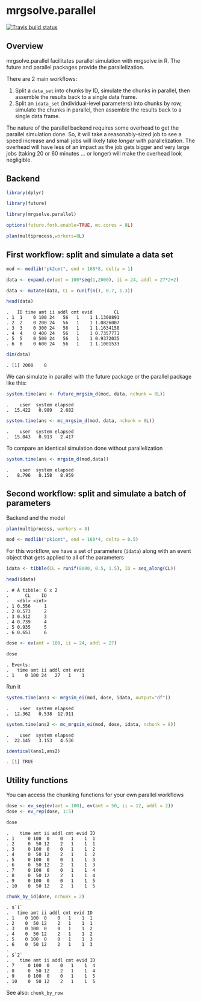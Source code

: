 
# mrgsolve.parallel

<!-- badges: start -->

[![Travis build
status](https://travis-ci.org/mrgsolve/mrgsolve.parallel.svg?branch=master)](https://travis-ci.org/mrgsolve/mrgsolve.parallel)
<!-- badges: end -->

## Overview

mrgsolve.parallel facilitates parallel simulation with mrgsolve in R.
The future and parallel packages provide the parallelization.

There are 2 main workflows:

1.  Split a `data_set` into chunks by ID, simulate the chunks in
    parallel, then assemble the results back to a single data frame.
2.  Split an `idata_set` (individual-level parameters) into chunks by
    row, simulate the chunks in parallel, then assemble the results back
    to a single data frame.

The nature of the parallel backend requires some overhead to get the
parallel simulation done. So, it will take a reasonably-sized job to see
a speed increase and small jobs will likely take *longer* with
parallelization. The overhead will have less of an impact as the job
gets bigger and very large jobs (taking 20 or 60 minutes … or longer)
will make the overhead look negligible.

## Backend

``` r
library(dplyr)

library(future)

library(mrgsolve.parallel)

options(future.fork.enable=TRUE, mc.cores = 8L)

plan(multiprocess,workers=8L)
```

## First workflow: split and simulate a data set

``` r
mod <- modlib("pk2cmt", end = 168*8, delta = 1)

data <- expand.ev(amt = 100*seq(1,2000), ii = 24, addl = 27*2+2) 

data <- mutate(data, CL = runif(n(), 0.7, 1.3))

head(data)
```

    .   ID time amt ii addl cmt evid        CL
    . 1  1    0 100 24   56   1    1 1.1300891
    . 2  2    0 200 24   56   1    1 1.0826007
    . 3  3    0 300 24   56   1    1 1.1634158
    . 4  4    0 400 24   56   1    1 0.7357771
    . 5  5    0 500 24   56   1    1 0.9372035
    . 6  6    0 600 24   56   1    1 1.1001533

``` r
dim(data)
```

    . [1] 2000    8

We can simulate in parallel with the future package or the parallel
package like this:

``` r
system.time(ans <- future_mrgsim_d(mod, data, nchunk = 8L))
```

    .    user  system elapsed 
    .  15.422   0.989   2.682

``` r
system.time(ans <- mc_mrgsim_d(mod, data, nchunk = 8L))
```

    .    user  system elapsed 
    .  15.043   0.913   2.417

To compare an identical simulation done without parallelization

``` r
system.time(ans <- mrgsim_d(mod,data))
```

    .    user  system elapsed 
    .   8.796   0.158   8.959

## Second workflow: split and simulate a batch of parameters

Backend and the model

``` r
plan(multiprocess, workers = 8)

mod <- modlib("pk1cmt", end = 168*4, delta = 0.5)
```

For this workflow, we have a set of parameters (`idata`) along with an
event object that gets applied to all of the parameters

``` r
idata <- tibble(CL = runif(8000, 0.5, 1.5), ID = seq_along(CL))

head(idata)
```

    . # A tibble: 6 x 2
    .      CL    ID
    .   <dbl> <int>
    . 1 0.556     1
    . 2 0.573     2
    . 3 0.512     3
    . 4 0.739     4
    . 5 0.935     5
    . 6 0.651     6

``` r
dose <- ev(amt = 100, ii = 24, addl = 27)

dose
```

    . Events:
    .   time amt ii addl cmt evid
    . 1    0 100 24   27   1    1

Run it

``` r
system.time(ans1 <- mrgsim_ei(mod, dose, idata, output="df"))
```

    .    user  system elapsed 
    .  12.362   0.538  12.911

``` r
system.time(ans2 <- mc_mrgsim_ei(mod, dose, idata, nchunk = 8))
```

    .    user  system elapsed 
    .  22.145   3.153   4.536

``` r
identical(ans1,ans2)
```

    . [1] TRUE

## Utility functions

You can access the chunking functions for your own parallel workflows

``` r
dose <- ev_seq(ev(amt = 100), ev(amt = 50, ii = 12, addl = 2))
dose <- ev_rep(dose, 1:5)

dose
```

    .    time amt ii addl cmt evid ID
    . 1     0 100  0    0   1    1  1
    . 2     0  50 12    2   1    1  1
    . 3     0 100  0    0   1    1  2
    . 4     0  50 12    2   1    1  2
    . 5     0 100  0    0   1    1  3
    . 6     0  50 12    2   1    1  3
    . 7     0 100  0    0   1    1  4
    . 8     0  50 12    2   1    1  4
    . 9     0 100  0    0   1    1  5
    . 10    0  50 12    2   1    1  5

``` r
chunk_by_id(dose, nchunk = 2)
```

    . $`1`
    .   time amt ii addl cmt evid ID
    . 1    0 100  0    0   1    1  1
    . 2    0  50 12    2   1    1  1
    . 3    0 100  0    0   1    1  2
    . 4    0  50 12    2   1    1  2
    . 5    0 100  0    0   1    1  3
    . 6    0  50 12    2   1    1  3
    . 
    . $`2`
    .    time amt ii addl cmt evid ID
    . 7     0 100  0    0   1    1  4
    . 8     0  50 12    2   1    1  4
    . 9     0 100  0    0   1    1  5
    . 10    0  50 12    2   1    1  5

See also: `chunk_by_row`
